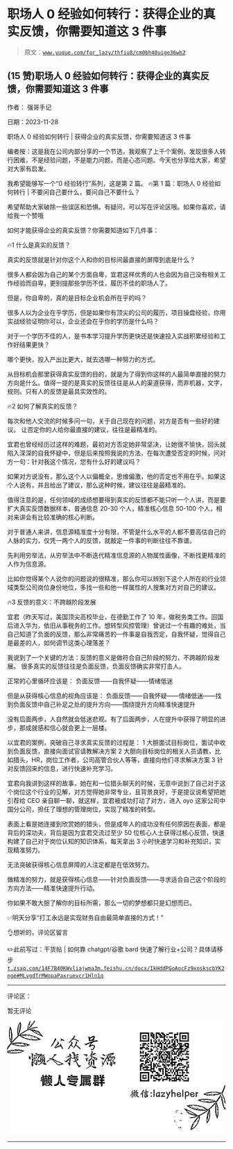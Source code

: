 # 职场人 0 经验如何转行：获得企业的真实反馈，你需要知道这 3 件事

> 原文：[`www.yuque.com/for_lazy/thfiu8/cm0bh40uige36wh2`](https://www.yuque.com/for_lazy/thfiu8/cm0bh40uige36wh2)

## (15 赞)职场人 0 经验如何转行：获得企业的真实反馈，你需要知道这 3 件事

作者： 强哥手记

日期：2023-11-28

职场人 0 经验如何转行 | 获得企业的真实反馈，你需要知道这 3 件事

编者按：这是我在公司内部分享的一个节选，我观察了上千个案例，发现很多人转行困难，不是经验问题，不是能力问题，而是心态问题。今天也分享给大家，希望对大家有启发。

我希望能够写一个“0 经验转行”系列，这是第 2 篇。
🔥第 1 篇：职场人 0 经验如何转行 | 不要问自己要什么，要问自己不要什么？

希望帮助大家破除一些误区和恐惧。有疑问，可以写在评论区哦。如果你喜欢，请给我一个赞哦

如何才能获得企业的真实反馈？你需要知道如下几件事：

🔥1 什么是真实的反馈？

真实的反馈就是针对你这个人和你的目标间最直接的屏障到底是什么？

很多人都会因为自己的某个方面自卑，宜君这样优秀的人也会因为自己没有相关工作经验而自卑，更别提那些学历不佳，履历不佳的职场人了。

但是，你自卑的，真的是目标企业机会所在乎的吗？

很多人以为企业在乎学历，但是如果你有顶尖的公司的履历，项目操盘经验，你用实战经验证明你可以，企业还会在乎你的学历是什么吗？

对于一个学历不佳的人，是书本学习提升学历更快还是快速投入实战积累经验和工作好结果更快？

哪个更快，投入产出比更大，就去选哪一种努力的方式。

从目标机会那里获得真实反馈的目的，就是为了得到你这样的人最简单直接的努力方向是什么。值得一提的是真实的反馈往往是从人的渠道获得，而非机器，文字，规则。只有人的反馈是最具实效性的。

🔥2 如何了解真实的反馈？

每次和他人交流的时候多问一句，关于自己现在的问题，对方是否有一些好的建议。
让否定你的人给你最直接的建议，往往是最精准的。

宜君也曾经经历过这样的难题，最初对方否定她非常坚决，让她很不愉快，回头就陷入深深的自我怀疑中，但是后来按照我说的方法，在每次遭受否定的时候，问对方一句：针对我这个情况，您有什么好的建议吗？

如果对方说没有，那么这个人以偏概全，思维偏激，他的否定也不用在乎。如果这个人说有，并且给出了建议，那么这种时候，建议往往是最精准的。

值得注意的是，任何领域的成绩想要得到真实的反馈都不能只听一个人讲，而是要扩大真实反馈数据样本，普通信息 20-30 个人，精准核心信息 50-100 个人，相对来讲会有比较准确的核心判断。

对于普通人来讲，信息源精准度十分有限，不管是什么水平的人都不要高估自己的人脉的实力，仅凭一两个人的反馈，就敲定一件事的判断往往不靠谱。

先利用穷举法，从穷举法中不断迭代精准信息源的人物属性画像，不断找更精准的人作为信息源。

比如你觉得某个人说你的问题说的很精准，那么你可以辨别下这个人所在的行业领域类型公司岗位身份地位，多找一些和他一样属性的人搜集对方对自己的建议。

🔥3 反馈的意义：不跨越阶段发展

宜君（昨天写过，美国顶尖高校毕业，在德勤工作了 10 年，做税务类工作。回国后进入华为，依旧从事税务的工作。想转型风控管理）曾说过一个有趣的难处，当自己知道了负面的反馈，那么非常痛苦的一件事是自我否定，自我怀疑，觉得自己是最差的人，如何调节这类心理落差？

我说到了一个关键的方法：反馈的意义是做符合自己阶段的努力，不跨越阶段发展。
很多真实的反馈往往是负面反馈，负面反馈确实非常打击人。

正常的心里循环应该是：
负面反馈——自我怀疑——情绪低迷

但是从获得核心信息的视角应该是：
负面反馈——自我怀疑——情绪低迷——找到负面反馈中自己补足之处的提升方向——围绕提升方向精准快速提升

没有后面两步，人自然就会低迷悲观。有了后面两步，人在提升中获得了明显的进步，那成就感和信心就会更上一层楼。

以宜君的案例，突破自己寻求真实反馈的过程是：
1 大胆面试目标岗位，面试中收到负面反馈，直接向面试官请教解决方案
2 大胆向目标岗位的相关人员请教，比如猎头，HR，岗位工作者，公司高管合伙人等等，直接向他们寻求解决方案
3 针对反馈回来的信息，进行快速补充学习。

宜君向我讲到这样的故事，她在和一位猎头聊天的时候，无意中说到了自己对于这个岗位这个行业的见解，对方觉得她非常专业，且背景良好，于是提议说希望把她引荐给 CEO 亲自聊一聊，就这样，宜君被成功打动了对方，进入 oyo 这家公司中国分公司，担任了理想的管理岗位，实现了精准的转型。

表面上看是她连接到欣赏她的猎头，但是成年人的成功没有任何原因在表面，都是背后的深功夫，背后是因为宜君交流过至少 50 位核心人士获得过核心反馈，快速构建了自己对于岗位认知的知识体系，每天拿出 3 小时快速学习和补充知识，实现精准努力。

无法突破获得核心信息屏障的人注定都是在低效努力。

做精准的努力，就是获得核心信息——针对负面反馈——寻求适合自己这个阶段的方向方法——精准快速提升行动。

你如果不敢大胆了解你的目标所需，那么一切的梦想都只是幻想而已。

✅明天分享“打工永远是实现财务自由最简单直接的方式！”

👌想听的，评论区留言

✏️此前写过：干货帖 | 如何靠 chatgpt/谷歌 bard 快速了解行业+公司？具体请移步[`t.zsxq.com/14F7B40KW`](https://t.zsxq.com/14F7B40KW)[`vliajwma3m.feishu.cn/docx/IkHddPGoAocFz9xoskscbYK2nge#MLvgdTrMWopaPaxruevcr1Hln1q`](https://vliajwma3m.feishu.cn/docx/IkHddPGoAocFz9xoskscbYK2nge#MLvgdTrMWopaPaxruevcr1Hln1q)

* * *

评论区：

暂无评论

![](img/1c37d505930596d12a88ab23e11aa07a.png)

* * *